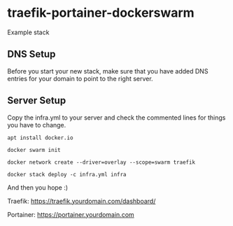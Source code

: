 # traefik-portainer-dockerswarm
Example stack

## DNS Setup
Before you start your new stack, make sure that you have added DNS entries for your domain to point to the right server.

## Server Setup
Copy the infra.yml to your server and check the commented lines for things you have to change.

```
apt install docker.io
```

```
docker swarm init
```

```
docker network create --driver=overlay --scope=swarm traefik
```

```
docker stack deploy -c infra.yml infra
```

And then you hope :)

Traefik: https://traefik.yourdomain.com/dashboard/

Portainer: https://portainer.yourdomain.com
